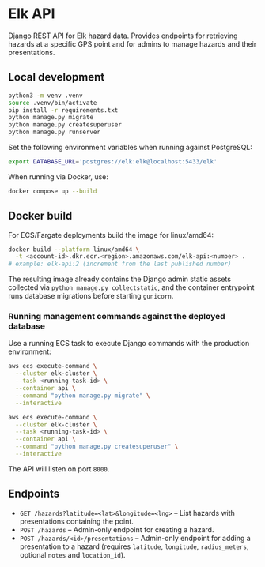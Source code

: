 # Elk API

Django REST API for Elk hazard data. Provides endpoints for retrieving hazards at a specific GPS point and for admins to manage hazards and their presentations.

## Local development

```bash
python3 -m venv .venv
source .venv/bin/activate
pip install -r requirements.txt
python manage.py migrate
python manage.py createsuperuser
python manage.py runserver
```

Set the following environment variables when running against PostgreSQL:

```bash
export DATABASE_URL='postgres://elk:elk@localhost:5433/elk' 
```

When running via Docker, use:

```bash
docker compose up --build
```

## Docker build

For ECS/Fargate deployments build the image for linux/amd64:

```bash
docker build --platform linux/amd64 \
  -t <account-id>.dkr.ecr.<region>.amazonaws.com/elk-api:<number> .
# example: elk-api:2 (increment from the last published number)
```

The resulting image already contains the Django admin static assets collected via `python manage.py collectstatic`, and the container entrypoint runs database migrations before starting `gunicorn`.

### Running management commands against the deployed database

Use a running ECS task to execute Django commands with the production environment:

```bash
aws ecs execute-command \
  --cluster elk-cluster \
  --task <running-task-id> \
  --container api \
  --command "python manage.py migrate" \
  --interactive

aws ecs execute-command \
  --cluster elk-cluster \
  --task <running-task-id> \
  --container api \
  --command "python manage.py createsuperuser" \
  --interactive
```

The API will listen on port `8000`.

## Endpoints

- `GET /hazards?latitude=<lat>&longitude=<lng>` – List hazards with presentations containing the point.
- `POST /hazards` – Admin-only endpoint for creating a hazard.
- `POST /hazards/<id>/presentations` – Admin-only endpoint for adding a presentation to a hazard (requires `latitude`, `longitude`, `radius_meters`, optional `notes` and `location_id`).

